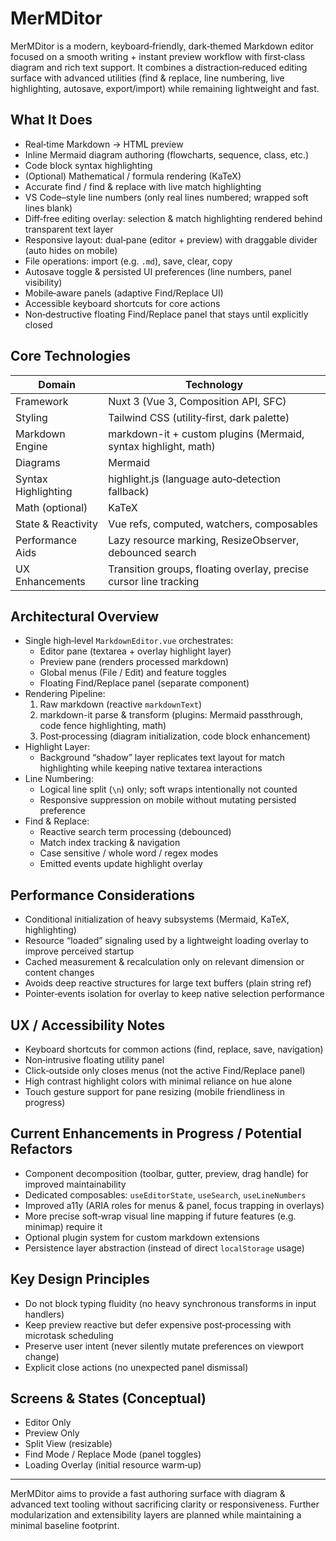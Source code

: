 # MerMDitor

MerMDitor is a modern, keyboard‑friendly, dark‑themed Markdown editor focused on a smooth writing + instant preview workflow with first‑class diagram and rich text support. It combines a distraction‑reduced editing surface with advanced utilities (find & replace, line numbering, live highlighting, autosave, export/import) while remaining lightweight and fast.

## What It Does

- Real‑time Markdown → HTML preview
- Inline Mermaid diagram authoring (flowcharts, sequence, class, etc.)
- Code block syntax highlighting
- (Optional) Mathematical / formula rendering (KaTeX)
- Accurate find / find & replace with live match highlighting
- VS Code–style line numbers (only real lines numbered; wrapped soft lines blank)
- Diff‑free editing overlay: selection & match highlighting rendered behind transparent text layer
- Responsive layout: dual‑pane (editor + preview) with draggable divider (auto hides on mobile)
- File operations: import (e.g. `.md`), save, clear, copy
- Autosave toggle & persisted UI preferences (line numbers, panel visibility)
- Mobile‑aware panels (adaptive Find/Replace UI)
- Accessible keyboard shortcuts for core actions
- Non‑destructive floating Find/Replace panel that stays until explicitly closed

## Core Technologies

| Domain              | Technology                                                        |
| ------------------- | ----------------------------------------------------------------- |
| Framework           | Nuxt 3 (Vue 3, Composition API, SFC)                              |
| Styling             | Tailwind CSS (utility‑first, dark palette)                        |
| Markdown Engine     | markdown-it + custom plugins (Mermaid, syntax highlight, math)    |
| Diagrams            | Mermaid                                                           |
| Syntax Highlighting | highlight.js (language auto‑detection fallback)                   |
| Math (optional)     | KaTeX                                                             |
| State & Reactivity  | Vue refs, computed, watchers, composables                         |
| Performance Aids    | Lazy resource marking, ResizeObserver, debounced search           |
| UX Enhancements     | Transition groups, floating overlay, precise cursor line tracking |

## Architectural Overview

- Single high‑level `MarkdownEditor.vue` orchestrates:
  - Editor pane (textarea + overlay highlight layer)
  - Preview pane (renders processed markdown)
  - Global menus (File / Edit) and feature toggles
  - Floating Find/Replace panel (separate component)
- Rendering Pipeline:
  1. Raw markdown (reactive `markdownText`)
  2. markdown-it parse & transform (plugins: Mermaid passthrough, code fence highlighting, math)
  3. Post‑processing (diagram initialization, code block enhancement)
- Highlight Layer:
  - Background “shadow” layer replicates text layout for match highlighting while keeping native textarea interactions
- Line Numbering:
  - Logical line split (`\n`) only; soft wraps intentionally not counted
  - Responsive suppression on mobile without mutating persisted preference
- Find & Replace:
  - Reactive search term processing (debounced)
  - Match index tracking & navigation
  - Case sensitive / whole word / regex modes
  - Emitted events update highlight overlay

## Performance Considerations

- Conditional initialization of heavy subsystems (Mermaid, KaTeX, highlighting)
- Resource “loaded” signaling used by a lightweight loading overlay to improve perceived startup
- Cached measurement & recalculation only on relevant dimension or content changes
- Avoids deep reactive structures for large text buffers (plain string ref)
- Pointer‑events isolation for overlay to keep native selection performance

## UX / Accessibility Notes

- Keyboard shortcuts for common actions (find, replace, save, navigation)
- Non‑intrusive floating utility panel
- Click‑outside only closes menus (not the active Find/Replace panel)
- High contrast highlight colors with minimal reliance on hue alone
- Touch gesture support for pane resizing (mobile friendliness in progress)

## Current Enhancements in Progress / Potential Refactors

- Component decomposition (toolbar, gutter, preview, drag handle) for improved maintainability
- Dedicated composables: `useEditorState`, `useSearch`, `useLineNumbers`
- Improved a11y (ARIA roles for menus & panel, focus trapping in overlays)
- More precise soft‑wrap visual line mapping if future features (e.g. minimap) require it
- Optional plugin system for custom markdown extensions
- Persistence layer abstraction (instead of direct `localStorage` usage)

## Key Design Principles

- Do not block typing fluidity (no heavy synchronous transforms in input handlers)
- Keep preview reactive but defer expensive post‑processing with microtask scheduling
- Preserve user intent (never silently mutate preferences on viewport change)
- Explicit close actions (no unexpected panel dismissal)

## Screens & States (Conceptual)

- Editor Only
- Preview Only
- Split View (resizable)
- Find Mode / Replace Mode (panel toggles)
- Loading Overlay (initial resource warm‑up)

---

MerMDitor aims to provide a fast authoring surface with diagram & advanced text tooling without sacrificing clarity or responsiveness. Further modularization and extensibility layers are planned while maintaining a minimal baseline footprint.
